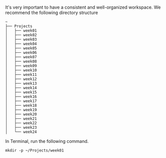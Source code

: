It's very important to have a consistent and well-organized workspace. We recommend the following directory structure

```
~
├── Projects
│   ├── week01
│   ├── week02
│   ├── week03
│   ├── week04
│   ├── week05
│   ├── week06
│   ├── week07
│   ├── week08
│   ├── week09
│   ├── week10
│   ├── week11
│   ├── week12
│   ├── week13
│   ├── week14
│   ├── week15
│   ├── week16
│   ├── week17
│   ├── week18
│   ├── week19
│   ├── week20
│   ├── week21
│   ├── week22
│   ├── week23
│   └── week24
```

In Terminal, run the following command.

```shell
mkdir -p ~/Projects/week01
```

